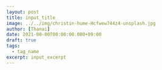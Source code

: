 ```yaml
---
layout: post
title: input_title
image: ../../img/christin-hume-Hcfwew744z4-unsplash.jpg
author: [Thanai]
date: 2021-00-00T00:00:00.000+09:00
draft: true
tags:
  - tag_name
excerpt: input_excerpt
---
```

